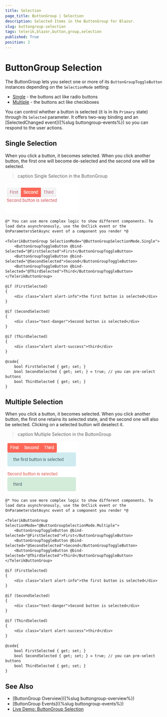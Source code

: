 ```yaml
---
title: Selection
page_title: ButtonGroup | Selection
description: Selected Items in the ButtonGroup for Blazor.
slug: buttongroup-selection
tags: telerik,blazor,button,group,selection
published: True
position: 2
---
```



# ButtonGroup Selection

The ButtonGroup lets you select one or more of its `ButtonGroupToggleButton` instances depending on the `SelectionMode` setting:

* [Single](#single-selection) - the buttons act like radio buttons
* [Multiple](#multiple-selection) - the buttons act like checkboxes

You can control whether a button is selected (it is in its `Primary` state) through its `Selected` parameter. It offers two-way binding and an [SelectedChanged event]({%slug buttongroup-events%}) so you can respond to the user actions.

## Single Selection

When you click a button, it becomes selected. When you click another button, the first one will become de-selected and the second one will be selected.

>caption Single Selection in the ButtonGroup

![Single selection in the button group](images/buttongroup-single-selection.gif)

````CSHTML
@* You can use more complex logic to show different components. To load data asynchronously, use the OnClick event or the OnParametersSetAsync event of a component you render *@

<TelerikButtonGroup SelectionMode="@ButtonGroupSelectionMode.Single">
    <ButtonGroupToggleButton @bind-Selected="@FirstSelected">First</ButtonGroupToggleButton>
    <ButtonGroupToggleButton @bind-Selected="@SecondSelected">Second</ButtonGroupToggleButton>
    <ButtonGroupToggleButton @bind-Selected="@ThirdSelected">Third</ButtonGroupToggleButton>
</TelerikButtonGroup>

@if (FirstSelected)
{
    <div class="alert alert-info">the first button is selected</div>
}

@if (SecondSelected)
{
    <div class="text-danger">Second button is selected</div>
}

@if (ThirdSelected)
{
    <div class="alert alert-success">third</div>
}

@code{
    bool FirstSelected { get; set; }
    bool SecondSelected { get; set; } = true; // you can pre-select buttons
    bool ThirdSelected { get; set; }
}
````


## Multiple Selection

When you click a button, it becomes selected. When you click another button, the first one retains its selected state, and the second one will also be selected. Clicking on a selected button will deselect it.

>caption Multiple Selection in the ButtonGroup

![Multiple selection in the button group](images/buttongroup-multiple-selection.gif)

````CSHTML
@* You can use more complex logic to show different components. To load data asynchronously, use the OnClick event or the OnParametersSetAsync event of a component you render *@

<TelerikButtonGroup SelectionMode="@ButtonGroupSelectionMode.Multiple">
    <ButtonGroupToggleButton @bind-Selected="@FirstSelected">First</ButtonGroupToggleButton>
    <ButtonGroupToggleButton @bind-Selected="@SecondSelected">Second</ButtonGroupToggleButton>
    <ButtonGroupToggleButton @bind-Selected="@ThirdSelected">Third</ButtonGroupToggleButton>
</TelerikButtonGroup>

@if (FirstSelected)
{
    <div class="alert alert-info">the first button is selected</div>
}

@if (SecondSelected)
{
    <div class="text-danger">Second button is selected</div>
}

@if (ThirdSelected)
{
    <div class="alert alert-success">third</div>
}

@code{
    bool FirstSelected { get; set; }
    bool SecondSelected { get; set; } = true; // you can pre-select buttons
    bool ThirdSelected { get; set; }
}
````


## See Also

  * [ButtonGroup Overview]({%slug buttongroup-overview%})
  * [ButtonGroup Events]({%slug buttongroup-events%})
  * [Live Demo: ButtonGroup Selection](https://demos.telerik.com/blazor-ui/buttongroup/selection)
